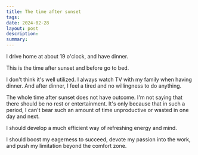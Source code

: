 ```yaml
---
title: The time after sunset
tags: 
date: 2024-02-28
layout: post
description: 
summary:
---
```


I drive home at about 19 o'clock, and have dinner. 

This is the time after sunset and before go to bed.

I don't think it's well utilized. I always watch TV with my family when having dinner. And after dinner, I feel a tired and no willingness to do anything. 

The whole time after sunset does not have outcome. I'm not saying that there should be no rest or entertainment. It's only because that in such a period, I can't bear such an amount of time unproductive or wasted in one day and next. 

I should develop a much efficient way of refreshing energy and mind.

I should boost my eagerness to succeed, devote my passion into the work, and push my limitation beyond the comfort zone. 

